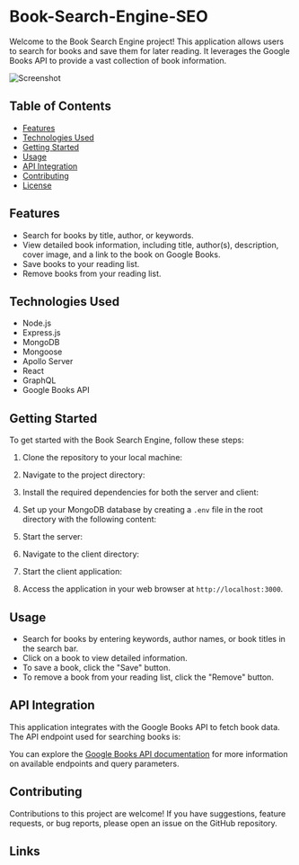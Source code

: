 # Book-Search-Engine-SEO

Welcome to the Book Search Engine project! This application allows users to search for books and save them for later reading. It leverages the Google Books API to provide a vast collection of book information.

![Screenshot](screenshot.png) <!-- Include a screenshot of your application -->

## Table of Contents
- [Features](#features)
- [Technologies Used](#technologies-used)
- [Getting Started](#getting-started)
- [Usage](#usage)
- [API Integration](#api-integration)
- [Contributing](#contributing)
- [License](#license)

## Features
- Search for books by title, author, or keywords.
- View detailed book information, including title, author(s), description, cover image, and a link to the book on Google Books.
- Save books to your reading list.
- Remove books from your reading list.

## Technologies Used
- Node.js
- Express.js
- MongoDB
- Mongoose
- Apollo Server
- React
- GraphQL
- Google Books API

## Getting Started
To get started with the Book Search Engine, follow these steps:

1. Clone the repository to your local machine:

2. Navigate to the project directory:

3. Install the required dependencies for both the server and client:

4. Set up your MongoDB database by creating a `.env` file in the root directory with the following content:

5. Start the server:

6. Navigate to the client directory:

7. Start the client application:

8. Access the application in your web browser at `http://localhost:3000`.

## Usage
- Search for books by entering keywords, author names, or book titles in the search bar.
- Click on a book to view detailed information.
- To save a book, click the "Save" button.
- To remove a book from your reading list, click the "Remove" button.

## API Integration
This application integrates with the Google Books API to fetch book data. The API endpoint used for searching books is:


You can explore the [Google Books API documentation](https://developers.google.com/books/docs/v1/using) for more information on available endpoints and query parameters.

## Contributing
Contributions to this project are welcome! If you have suggestions, feature requests, or bug reports, please open an issue on the GitHub repository.

## Links
